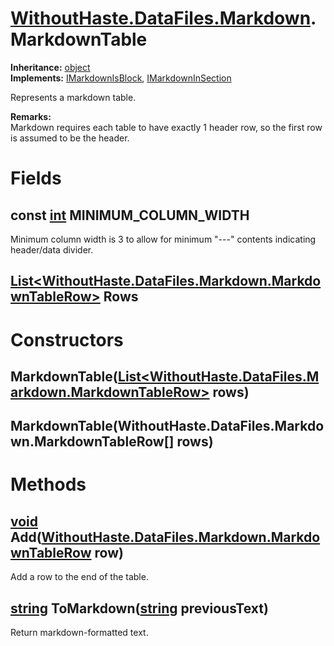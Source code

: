 # [WithoutHaste.DataFiles.Markdown](TableOfContents.WithoutHaste.DataFiles.Markdown.md).MarkdownTable

**Inheritance:** [object](https://docs.microsoft.com/en-us/dotnet/api/system.object)  
**Implements:** [IMarkdownIsBlock](WithoutHaste.DataFiles.Markdown.IMarkdownIsBlock.md), [IMarkdownInSection](WithoutHaste.DataFiles.Markdown.IMarkdownInSection.md)  

Represents a markdown table.  

**Remarks:**  
Markdown requires each table to have exactly 1 header row, so the first row is assumed to be the header.  

# Fields

## const [int](https://docs.microsoft.com/en-us/dotnet/api/system.int32) MINIMUM_COLUMN_WIDTH

Minimum column width is 3 to allow for minimum "---" contents indicating header/data divider.  

## [List&lt;WithoutHaste.DataFiles.Markdown.MarkdownTableRow&gt;](https://docs.microsoft.com/en-us/dotnet/api/system.collections.generic.list-1) Rows

# Constructors

## MarkdownTable([List&lt;WithoutHaste.DataFiles.Markdown.MarkdownTableRow&gt;](https://docs.microsoft.com/en-us/dotnet/api/system.collections.generic.list-1) rows)

## MarkdownTable(WithoutHaste.DataFiles.Markdown.MarkdownTableRow[] rows)

# Methods

## [void](https://docs.microsoft.com/en-us/dotnet/api/system.void) Add([WithoutHaste.DataFiles.Markdown.MarkdownTableRow](WithoutHaste.DataFiles.Markdown.MarkdownTableRow.md) row)

Add a row to the end of the table.  

## [string](https://docs.microsoft.com/en-us/dotnet/api/system.string) ToMarkdown([string](https://docs.microsoft.com/en-us/dotnet/api/system.string) previousText)

Return markdown-formatted text.  


